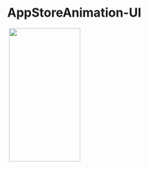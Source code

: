 # AppStoreAnimation-UI

<img src="https://tefumaru.com/wp-content/uploads/2020/11/App-Store-2020-11-22-6.34.03-1280x720.png" data-lazy-type="image" data-lazy-src="https://tefumaru.com/wp-content/uploads/2020/11/App-Store-2020-11-22-6.34.03-1280x720.png" class="lazy attachment-large_size size-large_size wp-post-image lazy-loaded" alt="" data-lazy-srcset="https://tefumaru.com/wp-content/uploads/2020/11/App-Store-2020-11-22-6.34.03-1280x720.png 1280w, https://tefumaru.com/wp-content/uploads/2020/11/App-Store-2020-11-22-6.34.03-320x180.png 320w, https://tefumaru.com/wp-content/uploads/2020/11/App-Store-2020-11-22-6.34.03-640x360.png 640w" data-lazy-sizes="(max-width: 1280px) 100vw, 1280px" srcset="https://tefumaru.com/wp-content/uploads/2020/11/App-Store-2020-11-22-6.34.03-1280x720.png 1280w, https://tefumaru.com/wp-content/uploads/2020/11/App-Store-2020-11-22-6.34.03-320x180.png 320w, https://tefumaru.com/wp-content/uploads/2020/11/App-Store-2020-11-22-6.34.03-640x360.png 640w" sizes="(max-width: 1280px) 100vw, 1280px">

<img class="lazy alignnone wp-image-2443 lazy-loaded" src="http://tefumaru.com/wp-content/uploads/2020/11/gif-18.gif" data-lazy-type="image" data-lazy-src="http://tefumaru.com/wp-content/uploads/2020/11/gif-18.gif" alt="" width="165" height="308">
